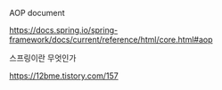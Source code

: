 AOP document

https://docs.spring.io/spring-framework/docs/current/reference/html/core.html#aop

스프링이란 무엇인가

https://12bme.tistory.com/157